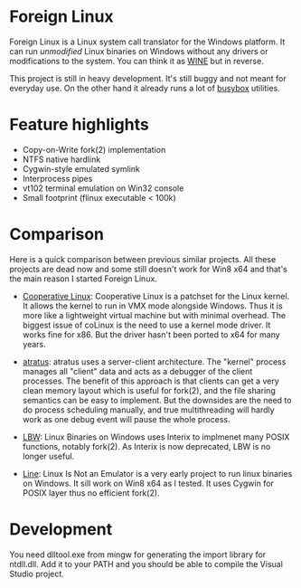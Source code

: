 Foreign Linux
======

Foreign Linux is a Linux system call translator for the Windows platform. It can run *unmodified* Linux binaries on Windows without any drivers or modifications to the system. You can think it as [WINE](http://www.winehq.org) but in reverse. 

This project is still in heavy development. It's still buggy and not meant for everyday use. On the other hand it already runs a lot of [busybox](http://busybox.net) utilities.

Feature highlights
======

* Copy-on-Write fork(2) implementation
* NTFS native hardlink
* Cygwin-style emulated symlink
* Interprocess pipes
* vt102 terminal emulation on Win32 console
* Small footprint (flinux executable < 100k)

Comparison
======
Here is a quick comparison between previous similar projects. All these projects are dead now and some still doesn't work for Win8 x64 and that's the main reason I started Foreign Linux.

* [Cooperative Linux](http://colinux.org): Cooperative Linux is a patchset for the Linux kernel. It allows the kernel to run in VMX mode alongside Windows. Thus it is more like a lightweight virtual machine but with minimal overhead. The biggest issue of coLinux is the need to use a kernel mode driver. It works fine for x86. But the driver hasn't been ported to x64 for many years.

* [atratus](http://atratus.org): atratus uses a server-client architecture. The "kernel" process manages all "client" data and acts as a debugger of the client processes. The benefit of this approach is that clients can get a very clean memory layout which is useful for fork(2), and the file sharing semantics can be easy to implement. But the downsides are the need to do process scheduling manually, and true multithreading will hardly work as one debug event will pause the whole process.

* [LBW](http://lbw.sourceforge.net): Linux Binaries on Windows uses Interix to implmenet many POSIX functions, notably fork(2). As Interix is now deprecated, LBW is no longer useful.

* [Line](http://sourceforge.net/projects/line): Linux Is Not an Emulator is a very early project to run linux binaries on Windows. It sill work on Win8 x64 as I tested. It uses Cygwin for POSIX layer thus no efficient fork(2).

Development
======
You need dlltool.exe from mingw for generating the import library for ntdll.dll. Add it to your PATH and you should be able to compile the Visual Studio project.
